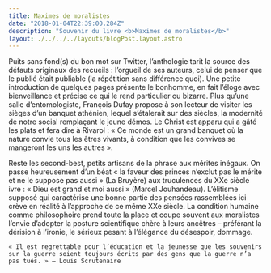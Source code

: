 ```yaml
---
title: Maximes de moralistes
date: "2018-01-04T22:39:00.284Z"
description: "Souvenir du livre <b>Maximes de moralistes</b>"
layout: ./../../../layouts/blogPost.layout.astro
--- 
```


Puits sans fond(s) du bon mot sur Twitter, l’anthologie tarit la source des défauts originaux des recueils : l’orgueil de ses auteurs, celui de penser que le publié était publiable (la répétition sans différence quoi). Une petite introduction de quelques pages présente le bonhomme, en fait l’éloge avec bienveillance et précise ce qui le rend particulier ou bizarre. Plus qu’une salle d’entomologiste, François Dufay propose à son lecteur de visiter les sièges d’un banquet athénien, lequel s’étalerait sur des siècles, la modernité de notre social remplaçant le jeune démos. Le Christ est apparu qui a gâté les plats et fera dire à Rivarol : « Ce monde est un grand banquet où la nature convie tous les êtres vivants, à condition que les convives se mangeront les uns les autres ».

Reste les second-best, petits artisans de la phrase aux mérites inégaux. On passe heureusement d’un béat « la faveur des princes n’exclut pas le mérite et ne le suppose pas aussi » (La Bruyère) aux truculences du XXe siècle ivre : « Dieu est grand et moi aussi » (Marcel Jouhandeau). L’élitisme supposé qui caractérise une bonne partie des pensées rassemblées ici crève en réalité à l’approche de ce même XXe siècle. La condition humaine comme philosophoire prend toute la place et coupe souvent aux moralistes l’envie d’adopter la posture scientifique chère à leurs ancêtres – préférant la dérision à l’ironie, le sérieux pesant à l’élégance du désespoir, dommage.

    « Il est regrettable pour l’éducation et la jeunesse que les souvenirs sur la guerre soient toujours écrits par des gens que la guerre n’a pas tués. » – Louis Scrutenaire

